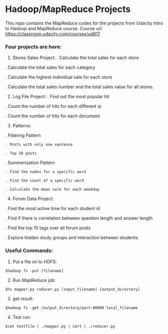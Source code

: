 # Hadoop/MapReduce Projects

This repo contains the MapReduce codes for the projects from Udacity Intro to Hadoop and MapReduce course.
Course url: https://classroom.udacity.com/courses/ud617


### Four projects are here:

1. Stores Sales Project:
  . Calculate the total sales for each store
  
  . Calculate the total sales for each category
  
  . Calculate the highest individual sale for each store
  
  . Calculate the total sales number and the total sales value for all stores.

2. Log File Project:
  . Find out the most popular hit
  
  . Count the number of hits for each different ip
  
  . Count the number of hits for each document
  
3. Patterns:

  . Filtering Pattern
  
    . Posts with only one sentence
    
    . Top 10 posts
    
  . Summerization Pattern
    
    . Find the nodes for a specific word
    
    . Find the count of a specific word
    
    . Calculate the mean sale for each weekday
 
4. Forum Data Project:
  
  . Find the most active time for each student id
  
  . Find if there is correlation between question length and answer length
  
  . Find the top 10 tags over all forum posts
  
  . Explore hidden study groups and interaction between students.


### Useful Commands:

1. Put a file on to HDFS:

```
$hadoop fs -put [filename]
```

2. Run MapReduce job:

```
$hs mapper.py reducer.py [input_filename] [output_directory]
```

3. get result:

```
$hadoop fs -get /output_directory/part-00000 local_filename
```

4. Test run:

```
$cat testfile | ./mapper.py | sort | ./reducer.py
```

